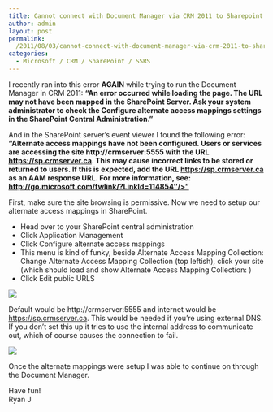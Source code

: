 ```yaml
---
title: Cannot connect with Document Manager via CRM 2011 to Sharepoint 2010
author: admin
layout: post
permalink: 
  /2011/08/03/cannot-connect-with-document-manager-via-crm-2011-to-sharepoint-2010/
categories:
  - Microsoft / CRM / SharePoint / SSRS
---
```



I recently ran into this error **AGAIN** while trying to run the Document Manager in CRM 2011: **“An error occurred while loading the page. The URL may not have been mapped in the SharePoint Server. Ask your system administrator to check the Configure alternate access mappings settings in the SharePoint Central Administration.”**

And in the SharePoint server’s event viewer I found the following error: **“Alternate access mappings have not been configured. Users or services are accessing the site http://crmserver:5555 with the URL https://sp.crmserver.ca. This may cause incorrect links to be stored or returned to users. If this is expected, add the URL https://sp.crmserver.ca as an AAM response URL. For more information, see: http://go.microsoft.com/fwlink/?LinkId=114854″/>”**

First, make sure the site browsing is permissive. Now we need to setup our alternate access mappings in SharePoint. 

*   Head over to your SharePoint central administration
*   Click Application Management
*   Click Configure alternate access mappings 
*   This menu is kind of funky, beside Alternate Access Mapping Collection: Change Alternate Access Mapping Collection (top leftish), click your site (which should load and show Alternate Access Mapping Collection: )
*   Click Edit public URLS

![][2]

 [2]: /images/old/Alternate_Access_Mappings.png

Default would be http://crmserver:5555 and internet would be https://sp.crmserver.ca. This would be needed if you’re using external DNS. If you don’t set this up it tries to use the internal address to communicate out, which of course causes the connection to fail.

![][3]

 [3]: /images/old/Alternate_Access_Mappings_URLs.png

Once the alternate mappings were setup I was able to continue on through the Document Manager.

Have fun!  
Ryan J